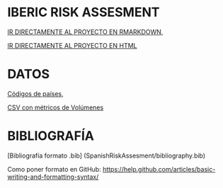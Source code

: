 # IBERIC RISK ASSESMENT

[IR DIRECTAMENTE AL PROYECTO EN RMARKDOWN](SpanishRiskAssesment/IbericRiskAssesment.Rmd), 


[IR DIRECTAMENTE AL PROYECTO EN HTML](SpanishRiskAssesment/IbericRiskAssesment.html)

              
# DATOS
[Códigos de países](SpanishRiskAssesment/CountryCodes.csv), 

[CSV con métricos de Volúmenes](SpanishRiskAssesment/Volumes_dataset.csv)
 
 
 # BIBLIOGRAFÍA
 
 [Bibliografía formato .bib] (SpanishRiskAssesment/bibliography.bib)
 




Como poner formato en GitHub: https://help.github.com/articles/basic-writing-and-formatting-syntax/


